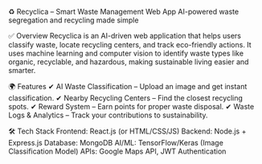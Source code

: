♻️ Recyclica – Smart Waste Management Web App
AI-powered waste segregation and recycling made simple

✅ Overview
Recyclica is an AI-driven web application that helps users classify waste, locate recycling centers, and track eco-friendly actions. It uses machine learning and computer vision to identify waste types like organic, recyclable, and hazardous, making sustainable living easier and smarter.

🌍 Features
✔ AI Waste Classification – Upload an image and get instant classification.
✔ Nearby Recycling Centers – Find the closest recycling spots.
✔ Reward System – Earn points for proper waste disposal.
✔ Waste Logs & Analytics – Track your contributions to sustainability.

🛠 Tech Stack
Frontend: React.js (or HTML/CSS/JS)
Backend: Node.js + Express.js
Database: MongoDB
AI/ML: TensorFlow/Keras (Image Classification Model)
APIs: Google Maps API, JWT Authentication
